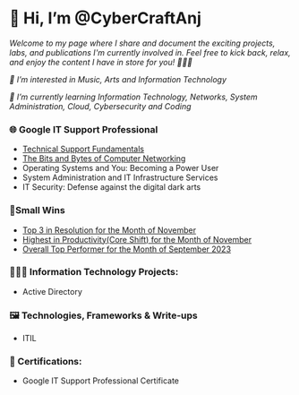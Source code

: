 <h1>👋 Hi, I’m @CyberCraftAnj </h1>

_Welcome to my page where I share and document the exciting projects, labs, and publications I'm currently involved in. Feel free to kick back, relax, and enjoy the content I have in store for you! 🚀🚀🚀_

_👀 I’m interested in Music, Arts and Information Technology_

_🌱 I’m currently learning Information Technology, Networks, System Administration, Cloud, Cybersecurity and Coding_

<h3>🌐 Google IT Support Professional</h3>

- [Technical Support Fundamentals](https://github.com/CyberCraftAnj/CyberCraftAnj/blob/main/Google%20IT%20Support%20Professional/Technical%20Support%20Fundamentals.md)
- [The Bits and Bytes of Computer Networking](https://github.com/CyberCraftAnj/CyberCraftAnj/blob/main/Google%20IT%20Support%20Professional/The%20Bits%20and%20Bytes%20of%20Computer%20Networking.md)
- Operating Systems and You: Becoming a Power User
- System Administration and IT Infrastructure Services
- IT Security: Defense against the digital dark arts

<h3>🚀Small Wins</h3>

- [Top 3 in Resolution for the Month of November](https://github.com/CyberCraftAnj/CyberCraftAnj/blob/main/Small%20Wins/Stefanini/Top%203%20in%20Resolution%20for%20the%20Month%20of%20November.md)
- [Highest in Productivity(Core Shift) for the Month of November](https://github.com/CyberCraftAnj/CyberCraftAnj/blob/main/Small%20Wins/Stefanini/Highest%20in%20Productivity(Core%20Shift)%20for%20the%20Month%20of%20November.md)
- [Overall Top Performer for the Month of September 2023](https://github.com/CyberCraftAnj/CyberCraftAnj/blob/main/Small%20Wins/Stefanini/Overall%20Top%20Performer%20for%20the%20Month%20of%20September.md)

<h3>👩🏻‍💻 Information Technology Projects:</h3>

- Active Directory

<h3>🖼️ Technologies, Frameworks & Write-ups</h3>

- ITIL

<h3>📜 Certifications:</h3>

- Google IT Support Professional Certificate


<!---
CyberCraftAnj/CyberCraftAnj is a ✨ special ✨ repository because its `README.md` (this file) appears on your GitHub profile.
You can click the Preview link to take a look at your changes.
--->
